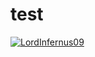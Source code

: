 # test
[![LordInfernus09](https://circleci.com/gh/LordInfernus09/test.svg?style=shield)](https://circleci.com/gh/LordInfernus09/test)
